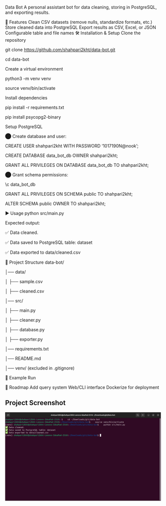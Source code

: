 Data Bot
A personal assistant bot for data cleaning, storing in PostgreSQL, and exporting results.

🚀 Features
Clean CSV datasets (remove nulls, standardize formats, etc.)
Store cleaned data into PostgreSQL
Export results as CSV, Excel, or JSON
Configurable table and file names
🛠️ Installation & Setup
Clone the repository

git clone https://github.com/shahpari2kht/data-bot.git

cd data-bot

Create a virtual environment

python3 -m venv venv

source venv/bin/activate

Install dependencies

pip install -r requirements.txt

pip install psycopg2-binary

Setup PostgreSQL

⬤ Create database and user:

CREATE USER shahpari2kht WITH PASSWORD ‘1017190N@nook’;

CREATE DATABASE data_bot_db OWNER shahpari2kht;

GRANT ALL PRIVILEGES ON DATABASE data_bot_db TO shahpari2kht;

⬤ Grant schema permissions:

\c data_bot_db

GRANT ALL PRIVILEGES ON SCHEMA public TO shahpari2kht;

ALTER SCHEMA public OWNER TO shahpari2kht;

▶️ Usage
python src/main.py

Expected output:

✅ Data cleaned.

✅ Data saved to PostgreSQL table: dataset

✅ Data exported to data/cleaned.csv

📂 Project Structure
data-bot/

│── data/

│ ├── sample.csv

│ ├── cleaned.csv

│── src/

│ ├── main.py

│ ├── cleaner.py

│ ├── database.py

│ ├── exporter.py

│── requirements.txt

│── README.md

│── venv/ (excluded in .gitignore)

📸 Example Run


📅 Roadmap
Add query system
Web/CLI interface
Dockerize for deployment

## Project Screenshot

![Project Screenshot](./screenshot.png)
